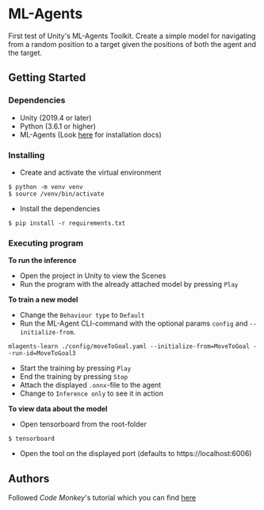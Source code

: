 # ML-Agents

First test of Unity's ML-Agents Toolkit. Create a simple model for navigating from a random position to a target given the positions of both the agent and the target.

## Getting Started

### Dependencies

* Unity (2019.4 or later)
* Python (3.6.1 or higher)
* ML-Agents (Look [here](https://github.com/Unity-Technologies/ml-agents/blob/main/docs/Installation.md) for installation docs)

### Installing

* Create and activate the virtual environment

```
$ python -m venv venv
$ source /venv/bin/activate
```
* Install the dependencies
```
$ pip install -r requirements.txt
```

### Executing program

**To run the inference**
* Open the project in Unity to view the Scenes
* Run the program with the already attached model by pressing `Play`

**To train a new model**
* Change the `Behaviour type` to `Default`
* Run the ML-Agent CLI-command with the optional params `config` and `--initialize-from`.
```
mlagents-learn ./config/moveToGoal.yaml --initialize-from=MoveToGoal --run-id=MoveToGoal3
```
* Start the training by pressing `Play`
* End the training by pressing `Stop`
* Attach the displayed `.onnx`-file to the agent
* Change to `Inference only` to see it in action


**To view data about the model**
* Open tensorboard from the root-folder
```
$ tensorboard
```
* Open the tool on the displayed port (defaults to https://localhost:6006)

## Authors

Followed *Code Monkey*'s tutorial which you can find [here](https://www.youtube.com/watch?v=zPFU30tbyKs)